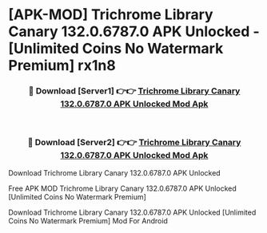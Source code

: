# [APK-MOD] Trichrome Library Canary 132.0.6787.0 APK Unlocked - [Unlimited Coins No Watermark Premium] rx1n8



<div align="center">
<h3>🔴 Download [Server1] 👉👉 <a href="https://momento.my/?title=Trichrome_Library_Canary_132.0.6787.0_APK_Unlocked">Trichrome Library Canary 132.0.6787.0 APK Unlocked Mod Apk</a></h3><br>

<h3>🔴 Download [Server2] 👉👉 <a href="https://momento.my/?title=Trichrome_Library_Canary_132.0.6787.0_APK_Unlocked">Trichrome Library Canary 132.0.6787.0 APK Unlocked Mod Apk</a></h3>
</div>



Download Trichrome Library Canary 132.0.6787.0 APK Unlocked 

Free APK MOD Trichrome Library Canary 132.0.6787.0 APK Unlocked [Unlimited Coins No Watermark Premium]

Download Trichrome Library Canary 132.0.6787.0 APK Unlocked [Unlimited Coins No Watermark Premium] Mod For Android
